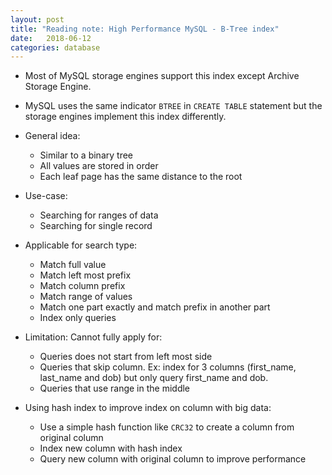 ```yaml
---
layout: post
title: "Reading note: High Performance MySQL - B-Tree index"
date:   2018-06-12
categories: database
---
```


- Most of MySQL storage engines support this index except Archive Storage
Engine.

- MySQL uses the same indicator `BTREE` in `CREATE TABLE` statement but the
storage engines implement this index differently.

- General idea:
  + Similar to a binary tree
  + All values are stored in order
  + Each leaf page has the same distance to the root

- Use-case:
  + Searching for ranges of data
  + Searching for single record

- Applicable for search type:
  + Match full value
  + Match left most prefix
  + Match column prefix
  + Match range of values
  + Match one part exactly and match prefix in another part
  + Index only queries

- Limitation: Cannot fully apply for:
  + Queries does not start from left most side
  + Queries that skip column. Ex: index for 3 columns (first_name, last_name and
      dob) but only query first_name and dob.
  + Queries that use range in the middle

- Using hash index to improve index on column with big data:
  + Use a simple hash function like `CRC32` to create a column from original
  column
  + Index new column with hash index
  + Query new column with original column to improve performance
